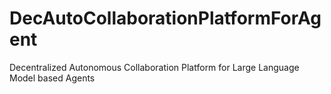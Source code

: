 # DecAutoCollaborationPlatformForAgent
Decentralized Autonomous Collaboration Platform for Large Language Model based Agents


